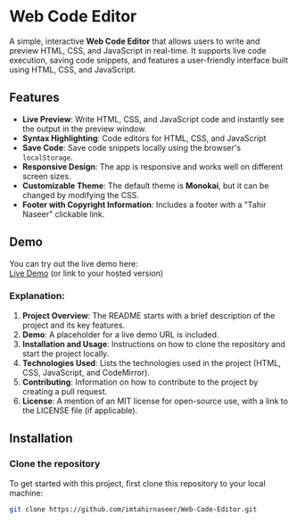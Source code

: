 # Web Code Editor

A simple, interactive **Web Code Editor** that allows users to write and preview HTML, CSS, and JavaScript in real-time. It supports live code execution, saving code snippets, and features a user-friendly interface built using HTML, CSS, and JavaScript.

## Features

- **Live Preview**: Write HTML, CSS, and JavaScript code and instantly see the output in the preview window.
- **Syntax Highlighting**: Code editors for HTML, CSS, and JavaScript
- **Save Code**: Save code snippets locally using the browser's `localStorage`.
- **Responsive Design**: The app is responsive and works well on different screen sizes.
- **Customizable Theme**: The default theme is **Monokai**, but it can be changed by modifying the CSS.
- **Footer with Copyright Information**: Includes a footer with a "Tahir Naseer" clickable link.

## Demo

You can try out the live demo here:  
[Live Demo](https://imtahirnaseer.github.io/Web-Code-Editor/) (or link to your hosted version)


### Explanation:
1. **Project Overview**: The README starts with a brief description of the project and its key features.
2. **Demo**: A placeholder for a live demo URL is included.
3. **Installation and Usage**: Instructions on how to clone the repository and start the project locally.
4. **Technologies Used**: Lists the technologies used in the project (HTML, CSS, JavaScript, and CodeMirror).
5. **Contributing**: Information on how to contribute to the project by creating a pull request.
6. **License**: A mention of an MIT license for open-source use, with a link to the LICENSE file (if applicable).

## Installation

### Clone the repository

To get started with this project, first clone this repository to your local machine:

```bash
git clone https://github.com/imtahirnaseer/Web-Code-Editor.git
